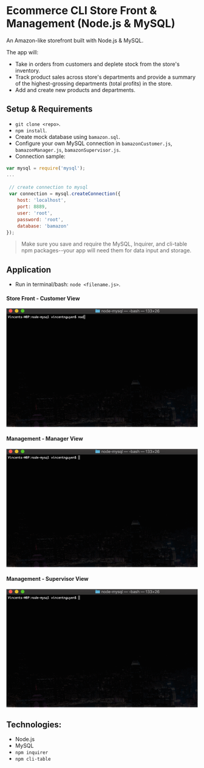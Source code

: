 # Ecommerce CLI Store Front & Management (Node.js & MySQL)

An Amazon-like storefront built with Node.js & MySQL. 

The app will:
- Take in orders from customers and deplete stock from the store's inventory.
- Track product sales across store's departments and provide a summary of the highest-grossing departments (total profits) in the store.
- Add and create new products and departments.


## Setup & Requirements
- `git clone <repo>`.
- `npm install`.
- Create mock database using `bamazon.sql`.
- Configure your own MySQL connection in `bamazonCustomer.js`, `bamazonManager.js`, `bamazonSupervisor.js`.
- Connection sample:

```javascript
var mysql = require('mysql');
...

 // create connection to mysql
 var connection = mysql.createConnection({
    host: 'localhost',
    port: 8889,
    user: 'root',
    password: 'root',
    database: 'bamazon'
});
```

> Make sure you save and require the MySQL, Inquirer, and cli-table npm packages--your app will need them for data input and storage.

## Application
- Run in terminal/bash: `node <filename.js>`.

#### Store Front - Customer View
![](./gif/github-customerview.gif)

#### Management - Manager View
![](./gif/github-managerview.gif)

#### Management - Supervisor View
![](./gif/github-supervisorview.gif)

## Technologies:
- Node.js
- MySQL
- `npm inquirer`
- `npm cli-table`
